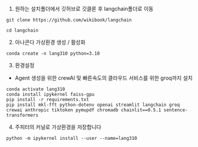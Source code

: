 1. 원하는 설치폴더에서 깃허브로 깃클론 후 langchain폴더로 이동
```Powershall
git clone https://github.com/wikibook/langchain
```

```Powershall
cd langchain
```

2. 아나콘다 가상환경 생성 / 활성화
```Powershall
conda create -n lang310 python=3.10
```

3. 환경설정 
- Agent 생성을 위한 crewAI 및 빠른속도의 클라우드 서비스를 위한 groq까지 설치
```Powershall
conda activate lang310
conda install ipykernel faiss-gpu
pip install -r requirements.txt
pip install mkl-fft python-dotenv openai streamlit langchain groq crewai anthropic tiktoken pymupdf chromadb chainlit==0.5.1 sentence-transformers
```

4. 주피터의 커널로 가상환경을 저장합니다
```Powershall
python -m ipykernel install --user --name=lang310
```
